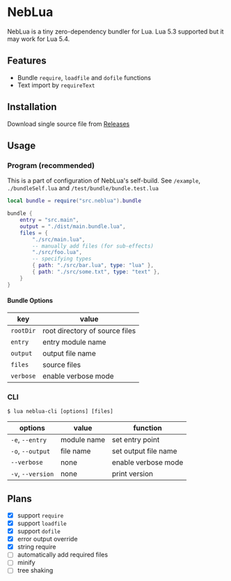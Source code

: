 # NebLua

NebLua is a tiny zero-dependency bundler for Lua. Lua 5.3 supported but it may work for Lua 5.4.

## Features

- Bundle `require`, `loadfile` and `dofile` functions
- Text import by `requireText`

## Installation

Download single source file from [Releases](https://github.com/Tsukina-7mochi/neblua/releases)

## Usage

### Program (recommended)

This is a part of configuration of NebLua's self-build. See `/example`, `./bundleSelf.lua` and `/test/bundle/bundle.test.lua`

```lua
local bundle = require("src.neblua").bundle

bundle {
    entry = "src.main",
    output = "./dist/main.bundle.lua",
    files = {
        "./src/main.lua",
        -- manually add files (for sub-effects)
        "./src/foo.lua",
        -- specifying types
        { path: "./src/bar.lua", type: "lua" },
        { path: "./src/some.txt", type: "text" },
    }
}
```

#### Bundle Options

|    key    |             value              |
| --------- | ------------------------------ |
| `rootDir` | root directory of source files |
| `entry`   | entry module name              |
| `output`  | output file name               |
| `files`   | source files                   |
| `verbose` | enable verbose mode            |

### CLI

```
$ lua neblua-cli [options] [files]
```

| options | value | function |
|---|---|---|
| `-e`, `--entry` | module name | set entry point |
| `-o`, `--output` | file name | set output file name |
| `--verbose` | none | enable verbose mode |
| `-v`, `--version` | none | print version |

## Plans

- [x] support `require`
- [x] support `loadfile`
- [x] support `dofile`
- [x] error output override
- [x] string require
- [ ] automatically add required files
- [ ] minify
- [ ] tree shaking
